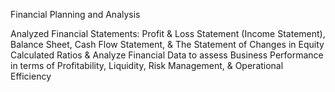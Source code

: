 Financial Planning and Analysis

Analyzed Financial Statements: Profit & Loss Statement (Income Statement), Balance Sheet, Cash Flow Statement, & The Statement of Changes in Equity
Calculated Ratios & Analyze Financial Data to assess Business Performance in terms of Profitability, Liquidity, Risk Management, & Operational Efficiency
